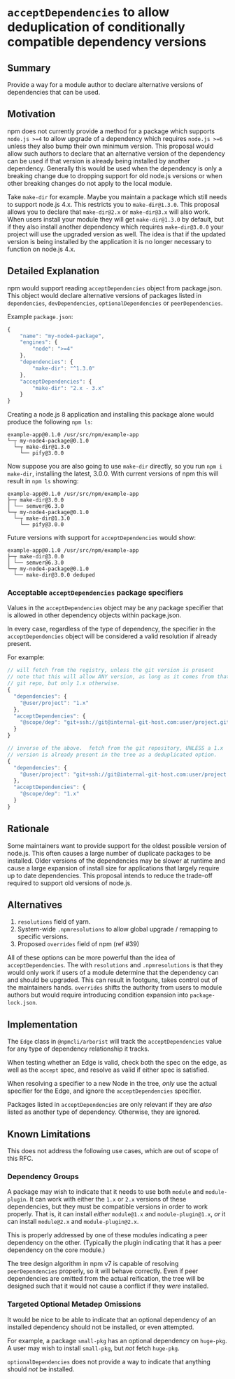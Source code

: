# `acceptDependencies` to allow deduplication of conditionally compatible dependency versions

## Summary

Provide a way for a module author to declare alternative versions of
dependencies that can be used.

## Motivation

npm does not currently provide a method for a package which supports
`node.js >=4` to allow upgrade of a dependency which requires `node.js >=6`
unless they also bump their own minimum version.  This proposal would allow
such authors to declare that an alternative version of the dependency can
be used if that version is already being installed by another dependency.
Generally this would be used when the dependency is only a breaking change
due to dropping support for old node.js versions or when other breaking
changes do not apply to the local module.

Take `make-dir` for example.  Maybe you maintain a package which still
needs to support node.js 4.x.  This restricts you to `make-dir@1.3.0`.
This proposal allows you to declare that `make-dir@2.x` or `make-dir@3.x`
will also work.  When users install your module they will get
`make-dir@1.3.0` by default, but if they also install another dependency
which requires `make-dir@3.0.0` your project will use the upgraded version
as well.  The idea is that if the updated version is being installed by the
application it is no longer necessary to function on node.js 4.x.

## Detailed Explanation

npm would support reading `acceptDependencies` object from package.json.
This object would declare alternative versions of packages listed in
`dependencies`, `devDependencies`, `optionalDependencies` or
`peerDependencies`.

Example `package.json`:

```js
{
    "name": "my-node4-package",
    "engines": {
        "node": ">=4"
    },
    "dependencies": {
        "make-dir": "^1.3.0"
    },
    "acceptDependencies": {
        "make-dir": "2.x - 3.x"
    }
}
```

Creating a node.js 8 application and installing this package alone would
produce the following `npm ls`:

```
example-app@0.1.0 /usr/src/npm/example-app
└─┬ my-node4-package@0.1.0
  └─┬ make-dir@1.3.0
    └── pify@3.0.0
```

Now suppose you are also going to use `make-dir` directly, so you run `npm
i make-dir`, installing the latest, 3.0.0.  With current versions of npm
this will result in `npm ls` showing:

```
example-app@0.1.0 /usr/src/npm/example-app
├─┬ make-dir@3.0.0
│ └── semver@6.3.0
└─┬ my-node4-package@0.1.0
  └─┬ make-dir@1.3.0
    └── pify@3.0.0
```

Future versions with support for `acceptDependencies` would show:

```
example-app@0.1.0 /usr/src/npm/example-app
├─┬ make-dir@3.0.0
│ └── semver@6.3.0
└─┬ my-node4-package@0.1.0
  └── make-dir@3.0.0 deduped
```

### Acceptable `acceptDependencies` package specifiers

Values in the `acceptDependencies` object may be any package specifier that
is allowed in other dependency objects within package.json.

In every case, regardless of the type of dependency, the specifier in the
`acceptDependencies` object will be considered a valid resolution if
already present.

For example:

```js
// will fetch from the registry, unless the git version is present
// note that this will allow ANY version, as long as it comes from that
// git repo, but only 1.x otherwise.
{
  "dependencies": {
    "@user/project": "1.x"
  },
  "acceptDependencies": {
    "@scope/dep": "git+ssh://git@internal-git-host.com:user/project.git"
  }
}
```

```js
// inverse of the above.  fetch from the git repository, UNLESS a 1.x
// version is already present in the tree as a deduplicated option.
{
  "dependencies": {
    "@user/project": "git+ssh://git@internal-git-host.com:user/project.git"
  },
  "acceptDependencies": {
    "@scope/dep": "1.x"
  }
}
```

## Rationale

Some maintainers want to provide support for the oldest possible version of
node.js.  This often causes a large number of duplicate packages to be
installed.  Older versions of the dependencies may be slower at runtime and
cause a large expansion of install size for applications that largely
require up to date dependencies.  This proposal intends to reduce the
trade-off required to support old versions of node.js.

## Alternatives

1. `resolutions` field of yarn.
2. System-wide `.npmresolutions` to allow global upgrade / remapping to
   specific versions.
3. Proposed `overrides` field of npm (ref #39)

All of these options can be more powerful than the idea of
`acceptDependencies`.  The with `resolutions` and `.npmresolutions` is that
they would only work if users of a module determine that the dependency can
and should be upgraded.  This can result in footguns, takes control out of
the maintainers hands.  `overrides` shifts the authority from users to
module authors but would require introducing condition expansion into
`package-lock.json`.

## Implementation

The `Edge` class in `@npmcli/arborist` will track the `acceptDependencies`
value for any type of dependency relationship it tracks.

When testing whether an Edge is valid, check both the spec on the edge, as
well as the `accept` spec, and resolve as valid if either spec is
satisfied.

When resolving a specifier to a new Node in the tree, _only_ use the actual
specifier for the Edge, and ignore the `acceptDependencies` specifier.

Packages listed in `acceptDependencies` are only relevant if they are
_also_ listed as another type of dependency.  Otherwise, they are ignored.

## Known Limitations

This does not address the following use cases, which are out of scope of
this RFC.

### Dependency Groups

A package may wish to indicate that it needs to use both `module` and
`module-plugin`.  It can work with either the `1.x` or `2.x` versions of
these dependencies, but they must be compatible versions in order to work
properly.  That is, it can install _either_ `module@1.x` and
`module-plugin@1.x`, _or_ it can install `module@2.x` and
`module-plugin@2.x`.

This is properly addressed by one of these modules indicating a peer
dependency on the other.  (Typically the plugin indicating that it has a
peer dependency on the core module.)

The tree design algorithm in npm v7 is capable of resolving
`peerDependencies` properly, so it will behave correctly.  Even if peer
dependencies are omitted from the actual reification, the tree will be
designed such that it would not cause a conflict if they _were_ installed.

### Targeted Optional Metadep Omissions

It would be nice to be able to indicate that an optional dependency of an
installed dependency should not be installed, or even attempted.

For example, a package `small-pkg` has an optional dependency on
`huge-pkg`.  A user may wish to install `small-pkg`, but _not_ fetch
`huge-pkg`.

`optionalDependencies` does not provide a way to indicate that anything
should _not_ be installed.
